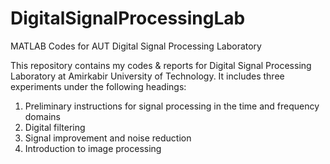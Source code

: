 # DigitalSignalProcessingLab
MATLAB Codes for AUT Digital Signal Processing Laboratory

This repository contains my codes & reports for Digital Signal Processing Laboratory at Amirkabir University of Technology.
It includes three experiments under the following headings:
1) Preliminary instructions for signal processing in the time and frequency domains
2) Digital filtering
3) Signal improvement and noise reduction
4) Introduction to image processing
